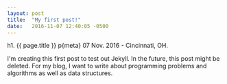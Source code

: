 ```yaml
---
layout: post
title:  "My first post!"
date:   2016-11-07 12:40:05 -0500
---
```


h1. {{ page.title }}
p{meta} 07 Nov. 2016 - Cincinnati, OH.

I'm creating this first post to test out Jekyll. In the future, this post might be deleted. For my blog, I want to write about programming problems and algorithms as well as data structures.